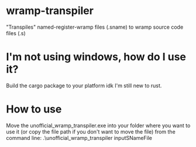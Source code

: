 # wramp-transpiler
"Transpiles" named-register-wramp files (.sname) to wramp source code files (.s)

<h1>I'm not using windows, how do I use it?</h1>
Build the cargo package to your platform idk I'm still new to rust.

<h1>How to use</h1>
Move the unofficial_wramp_transpiler.exe into your folder where you want to use it (or copy the file path if you don't want to move the file)
from the command line: .\unofficial_wramp_transpiler inputSNameFile
